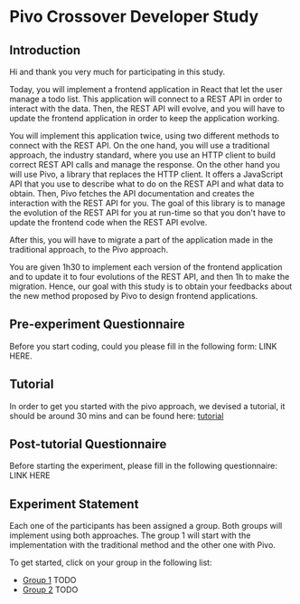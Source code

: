 # Pivo Crossover Developer Study

## Introduction

Hi and thank you very much for participating in this study.

Today, you will implement a frontend application in React that let the user manage a todo list. This application will connect to a REST API in order to interact with the data. Then, the REST API will evolve, and you will have to update the frontend application in order to keep the application working.

You will implement this application twice, using two different methods to connect with the REST API. On the one hand, you will use a traditional approach, the industry standard, where you use an HTTP client to build correct REST API calls and manage the response. On the other hand you will use Pivo, a library that replaces the HTTP client. It offers a JavaScript API that you use to describe what to do on the REST API and what data to obtain. Then, Pivo fetches the API documentation and creates the interaction with the REST API for you. The goal of this library is to manage the evolution of the REST API for you at run-time so that you don't have to update the frontend code when the REST API evolve.

After this, you will have to migrate a part of the application made in the traditional approach, to the Pivo approach.

You are given 1h30 to implement each version of the frontend application and to update it to four evolutions of the REST API, and then 1h to make the migration. Hence, our goal with this study is to obtain your feedbacks about the new method proposed by Pivo to design frontend applications.

## Pre-experiment Questionnaire

Before you start coding, could you please fill in the following form: LINK HERE.

## Tutorial

In order to get you started with the pivo approach, we devised a tutorial, it should be around 30 mins and can be found here: [tutorial](../experimentation/implementations/evolvable-by-design-tutorial/tutorial.md)

## Post-tutorial Questionnaire
Before starting the experiment, please fill in the following questionnaire: LINK HERE 

## Experiment Statement

Each one of the participants has been assigned a group. Both groups will implement using both approaches. The group 1 will start with the implementation with the traditional method and the other one with Pivo.

To get started, click on your group in the following list:

- [Group 1](/statements/group-1.md) TODO
- [Group 2](/statements/group-2.md) TODO

